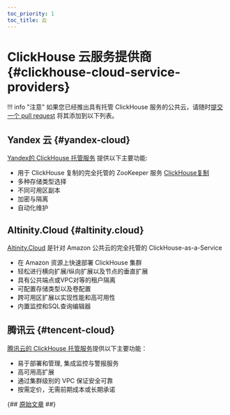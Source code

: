 ```yaml
---
toc_priority: 1
toc_title: 云 
---
```


# ClickHouse 云服务提供商 {#clickhouse-cloud-service-providers}

!!! info "注意"
    如果您已经推出具有托管 ClickHouse 服务的公共云，请随时[提交一个 pull request](https://github.com/ClickHouse/ClickHouse/edit/master/docs/en/commercial/cloud.md) 将其添加到以下列表。

## Yandex 云 {#yandex-cloud}

[Yandex的 ClickHouse 托管服务](https://cloud.yandex.com/services/managed-clickhouse?utm_source=referrals&utm_medium=clickhouseofficialsite&utm_campaign=link3) 提供以下主要功能:

-   用于 ClickHouse 复制的完全托管的 ZooKeeper 服务 [ClickHouse复制](../engines/table-engines/mergetree-family/replication.md)
-   多种存储类型选择
-   不同可用区副本
-   加密与隔离
-   自动化维护

## Altinity.Cloud {#altinity.cloud}

[Altinity.Cloud](https://altinity.com/cloud-database/) 是针对 Amazon 公共云的完全托管的 ClickHouse-as-a-Service

-   在 Amazon 资源上快速部署 ClickHouse 集群 
-   轻松进行横向扩展/纵向扩展以及节点的垂直扩展
-   具有公共端点或VPC对等的租户隔离
-   可配置存储类型以及卷配置
-   跨可用区扩展以实现性能和高可用性
-   内置监控和SQL查询编辑器

## 腾讯云 {#tencent-cloud}

[腾讯云的 ClickHouse 托管服务](https://cloud.tencent.com/product/cdwch)提供以下主要功能：

-   易于部署和管理, 集成监控与警报服务
-   高可用高扩展
-   通过集群级别的 VPC 保证安全可靠
-   按需定价，无需前期成本或长期承诺

{## [原始文章](https://clickhouse.tech/docs/en/commercial/cloud/) ##}
